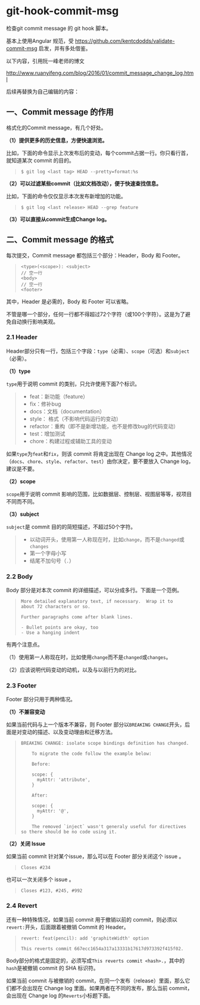 # git-hook-commit-msg

检查git commit message 的 git hook 脚本。

基本上使用Angular 规范，受 https://github.com/kentcdodds/validate-commit-msg 启发，并有多处借鉴。



以下内容，引用阮一峰老师的博文

http://www.ruanyifeng.com/blog/2016/01/commit_message_change_log.html

后续再替换为自己编辑的内容：



## 一、Commit message 的作用

格式化的Commit message，有几个好处。

**（1）提供更多的历史信息，方便快速浏览。**

比如，下面的命令显示上次发布后的变动，每个commit占据一行。你只看行首，就知道某次 commit 的目的。

> ```
> $ git log <last tag> HEAD --pretty=format:%s
> ```

**（2）可以过滤某些commit（比如文档改动），便于快速查找信息。**

比如，下面的命令仅仅显示本次发布新增加的功能。

> ```
> $ git log <last release> HEAD --grep feature
>
> ```

**（3）可以直接从commit生成Change log。**



## 二、Commit message 的格式

每次提交，Commit message 都包括三个部分：Header，Body 和 Footer。

> ```
> <type>(<scope>): <subject>
> // 空一行
> <body>
> // 空一行
> <footer>
>
> ```

其中，Header 是必需的，Body 和 Footer 可以省略。

不管是哪一个部分，任何一行都不得超过72个字符（或100个字符）。这是为了避免自动换行影响美观。

### 2.1 Header

Header部分只有一行，包括三个字段：`type`（必需）、`scope`（可选）和`subject`（必需）。

**（1）type**

`type`用于说明 commit 的类别，只允许使用下面7个标识。

> * feat：新功能（feature）
> * fix：修补bug
> * docs：文档（documentation）
> * style： 格式（不影响代码运行的变动）
> * refactor：重构（即不是新增功能，也不是修改bug的代码变动）
> * test：增加测试
> * chore：构建过程或辅助工具的变动

如果`type`为`feat`和`fix`，则该 commit 将肯定出现在 Change log 之中。其他情况（`docs`、`chore`、`style`、`refactor`、`test`）由你决定，要不要放入 Change log，建议是不要。

**（2）scope**

`scope`用于说明 commit 影响的范围，比如数据层、控制层、视图层等等，视项目不同而不同。

**（3）subject**

`subject`是 commit 目的的简短描述，不超过50个字符。

> * 以动词开头，使用第一人称现在时，比如`change`，而不是`changed`或`changes`
> * 第一个字母小写
> * 结尾不加句号（`.`）

### 2.2 Body

Body 部分是对本次 commit 的详细描述，可以分成多行。下面是一个范例。

> ```
> More detailed explanatory text, if necessary.  Wrap it to 
> about 72 characters or so. 
>
> Further paragraphs come after blank lines.
>
> - Bullet points are okay, too
> - Use a hanging indent
>
> ```

有两个注意点。

（1）使用第一人称现在时，比如使用`change`而不是`changed`或`changes`。

（2）应该说明代码变动的动机，以及与以前行为的对比。

### 2.3 Footer

Footer 部分只用于两种情况。

**（1）不兼容变动**

如果当前代码与上一个版本不兼容，则 Footer 部分以`BREAKING CHANGE`开头，后面是对变动的描述、以及变动理由和迁移方法。

> ```
> BREAKING CHANGE: isolate scope bindings definition has changed.
>
>     To migrate the code follow the example below:
>
>     Before:
>
>     scope: {
>       myAttr: 'attribute',
>     }
>
>     After:
>
>     scope: {
>       myAttr: '@',
>     }
>
>     The removed `inject` wasn't generaly useful for directives so there should be no code using it.
>
> ```

**（2）关闭 Issue**

如果当前 commit 针对某个issue，那么可以在 Footer 部分关闭这个 issue 。

> ```
> Closes #234
>
> ```

也可以一次关闭多个 issue 。

> ```
> Closes #123, #245, #992
>
> ```

### 2.4 Revert

还有一种特殊情况，如果当前 commit 用于撤销以前的 commit，则必须以`revert:`开头，后面跟着被撤销 Commit 的 Header。

> ```
> revert: feat(pencil): add 'graphiteWidth' option
>
> This reverts commit 667ecc1654a317a13331b17617d973392f415f02.
>
> ```

Body部分的格式是固定的，必须写成`This reverts commit <hash>.`，其中的`hash`是被撤销 commit 的 SHA 标识符。

如果当前 commit 与被撤销的 commit，在同一个发布（release）里面，那么它们都不会出现在 Change log 里面。如果两者在不同的发布，那么当前 commit，会出现在 Change log 的`Reverts`小标题下面。